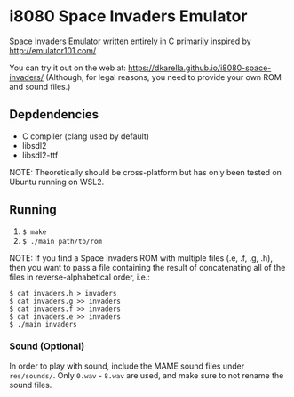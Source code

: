 # i8080 Space Invaders Emulator

Space Invaders Emulator written entirely in C primarily inspired by http://emulator101.com/

You can try it out on the web at: https://dkarella.github.io/i8080-space-invaders/ 
(Although, for legal reasons, you need to provide your own ROM and sound files.)

## Depdendencies

- C compiler (clang used by default)
- libsdl2 
- libsdl2-ttf 

NOTE: Theoretically should be cross-platform but has only been tested on Ubuntu running on WSL2. 

## Running

1. `$ make`
2. `$ ./main path/to/rom`

NOTE: If you find a Space Invaders ROM with multiple files (.e, .f, .g, .h), then you want to pass a file containing the result of concatenating all of the files in reverse-alphabetical order, i.e.:
```
$ cat invaders.h > invaders    
$ cat invaders.g >> invaders    
$ cat invaders.f >> invaders    
$ cat invaders.e >> invaders
$ ./main invaders
```

### Sound (Optional)

In order to play with sound, include the MAME sound files under `res/sounds/`. Only `0.wav` - `8.wav` are used, and make sure to not rename the sound files.
